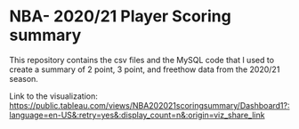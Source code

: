 # NBA- 2020/21 Player Scoring summary

This repository contains the csv files and the MySQL code that I used to create a summary of 
2 point, 3 point, and freethow data from the 2020/21 season.

Link to the visualization: https://public.tableau.com/views/NBA202021scoringsummary/Dashboard1?:language=en-US&:retry=yes&:display_count=n&:origin=viz_share_link
